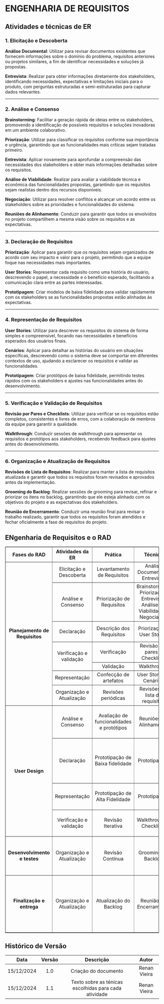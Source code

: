# ENGENHARIA DE REQUISITOS

## Atividades e técnicas de ER

### 1. Elicitação e Descoberta
**Análise Documental**: Utilizar para revisar documentos existentes que fornecem informações sobre o domínio do problema, requisitos anteriores ou projetos similares, a fim de identificar necessidades e soluções já propostas.

**Entrevista**: Realizar para obter informações diretamente dos stakeholders, identificando necessidades, expectativas e limitações iniciais para o produto, com perguntas estruturadas e semi-estruturadas para capturar dados relevantes.

---

### 2. Análise e Consenso
**Brainstorming**: Facilitar a geração rápida de ideias entre os stakeholders, promovendo a identificação de possíveis requisitos e soluções inovadoras em um ambiente colaborativo.

**Priorização**: Utilizar para classificar os requisitos conforme sua importância e urgência, garantindo que as funcionalidades mais críticas sejam tratadas primeiro.

**Entrevista**: Aplicar novamente para aprofundar a compreensão das necessidades dos stakeholders e obter mais informações detalhadas sobre os requisitos.

**Análise de Viabilidade**: Realizar para avaliar a viabilidade técnica e econômica das funcionalidades propostas, garantindo que os requisitos sejam realistas dentro dos recursos disponíveis.

**Negociação**: Utilizar para resolver conflitos e alcançar um acordo entre os stakeholders sobre as prioridades e funcionalidades do sistema.

**Reuniões de Alinhamento**: Conduzir para garantir que todos os envolvidos no projeto compartilhem a mesma visão sobre os requisitos e as expectativas.

---

### 3. Declaração de Requisitos
**Priorização**: Aplicar para garantir que os requisitos sejam organizados de acordo com seu impacto e valor para o projeto, permitindo que a equipe foque nas necessidades mais importantes.

**User Stories**: Representar cada requisito como uma história do usuário, descrevendo o papel, a necessidade e o benefício esperado, facilitando a comunicação clara entre as partes interessadas.

**Prototipagem**: Criar modelos de baixa fidelidade para validar rapidamente com os stakeholders se as funcionalidades propostas estão alinhadas às expectativas.

---

### 4. Representação de Requisitos
**User Stories**: Utilizar para descrever os requisitos do sistema de forma simples e compreensível, focando nas necessidades e benefícios esperados dos usuários finais.

**Cenários**: Aplicar para detalhar as histórias do usuário em situações específicas, descrevendo como o sistema deve se comportar em diferentes contextos de uso, ajudando a esclarecer os requisitos e validar as funcionalidades.


**Prototipagem**: Criar protótipos de baixa fidelidade, permitindo testes rápidos com os stakeholders e ajustes nas funcionalidades antes do desenvolvimento.

---

### 5. Verificação e Validação de Requisitos
**Revisão por Pares e Checklists**: Utilizar para verificar se os requisitos estão completos, consistentes e livres de erros, com a colaboração de membros da equipe para garantir a qualidade.

**Walkthrough**: Conduzir sessões de walkthrough para apresentar os requisitos e protótipos aos stakeholders, recebendo feedback para ajustes antes do desenvolvimento.

---

### 6. Organização e Atualização de Requisitos
**Revisões de Lista de Requisitos**: Realizar para manter a lista de requisitos atualizada e garantir que todos os requisitos foram revisados e aprovados antes da implementação.

**Grooming do Backlog**: Realizar sessões de grooming para revisar, refinar e priorizar os itens no backlog, garantindo que ele esteja alinhado com os objetivos do projeto e as expectativas dos stakeholders.

**Reunião de Encerramento**: Conduzir uma reunião final para revisar o trabalho realizado, garantir que todos os requisitos foram atendidos e fechar oficialmente a fase de requisitos do projeto.

## ENgenharia de Requisitos e o RAD

<table border="1" cellspacing="0" cellpadding="5">
  <thead>
    <tr>
      <th style="text-align: center; vertical-align: middle;">Fases do RAD</th>
      <th style="text-align: center; vertical-align: middle;">Atividades da ER</th>
      <th style="text-align: center; vertical-align: middle;">Prática</th>
      <th style="text-align: center; vertical-align: middle;">Técnica</th>
      <th style="text-align: center; vertical-align: middle;">Resultado Esperado</th>
    </tr>
  </thead>
  <tbody>
    <!-- Planejamento de Requisitos -->
    <tr>
      <td rowspan="7" style="text-align: center; vertical-align: middle;"><strong>Planejamento de Requisitos</strong></td>
      <td style="text-align: center; vertical-align: middle;">Elicitação e Descoberta</td>
      <td style="text-align: center; vertical-align: middle;">Levantamento de Requisitos</td>
      <td style="text-align: center; vertical-align: middle;">Análise Documental e Entrevista</td>
      <td style="text-align: center; vertical-align: middle;">Visão de Produto</td>
    </tr>
    <tr>
      <td style="text-align: center; vertical-align: middle;">Análise e Consenso</td>
      <td style="text-align: center; vertical-align: middle;">Priorização de Requisitos</td>
      <td style="text-align: center; vertical-align: middle;">Brainstorming, Priorização, Entrevista, Análise de Viabilidade e Negociação</td>
      <td style="text-align: center; vertical-align: middle;">Escopo e funcionalidades priorizadas e acordadas</td>
    </tr>
    <tr>
      <td style="text-align: center; vertical-align: middle;">Declaração</td>
      <td style="text-align: center; vertical-align: middle;">Descrição dos Requisitos</td>
      <td style="text-align: center; vertical-align: middle;">Priorização e User Stories</td>
      <td style="text-align: center; vertical-align: middle;">Documentação de Requisitos de software</td>
    </tr>
    <tr>
      <td style="text-align: center; vertical-align: middle;" rowspan="2">Verificação e validação</td>
      <td style="text-align: center; vertical-align: middle;">Verificação</td>
      <td style="text-align: center; vertical-align: middle;">Revisão por pares e Checklists</td>
      <td style="text-align: center; vertical-align: middle;" rowspan="2">DoD, DoR e Feedback</td>
    </tr>
    <tr>
      <td style="text-align: center; vertical-align: middle;">Validação</td>
      <td style="text-align: center; vertical-align: middle;">Walkthrough</td>
    </tr>
    <tr>
      <td style="text-align: center; vertical-align: middle;">Representação</td>
      <td style="text-align: center; vertical-align: middle;">Confecção de artefatos</td>
      <td style="text-align: center; vertical-align: middle;">User Stories e Cenários</td>
      <td style="text-align: center; vertical-align: middle;">Representações formais</td>
    </tr>
    <tr>
      <td style="text-align: center; vertical-align: middle;">Organização e Atualização</td>
      <td style="text-align: center; vertical-align: middle;">Revisões periódicas</td>
      <td style="text-align: center; vertical-align: middle;">Revisões de lista de requisitos</td>
      <td style="text-align: center; vertical-align: middle;">Backlog atualizado e alinhado</td>
    </tr>
    <!-- User Design -->
    <tr>
      <td rowspan="4" style="text-align: center; vertical-align: middle;"><strong>User Design</strong></td>
      <td style="text-align: center; vertical-align: middle;">Análise e Consenso</td>
      <td style="text-align: center; vertical-align: middle;">Avaliação de funcionalidades e protótipos</td>
      <td style="text-align: center; vertical-align: middle;">Reuniões de Alinhamento</td>
      <td style="text-align: center; vertical-align: middle;">Feedback coletado e consenso sobre alterações no protótipo</td>
    </tr>
    <tr>
      <td style="text-align: center; vertical-align: middle;">Declaração</td>
      <td style="text-align: center; vertical-align: middle;">Prototipação de Baixa fidelidade</td>
      <td style="text-align: center; vertical-align: middle;">Prototipagem</td>
      <td style="text-align: center; vertical-align: middle;">Ideia do fluxo de telas desejado pelo cliente e como isso refletirá no protótipo de alta fidelidade</td>
    </tr>
    <tr>
      <td style="text-align: center; vertical-align: middle;">Representação</td>
      <td style="text-align: center; vertical-align: middle;">Prototipação de Alta Fidelidade</td>
      <td style="text-align: center; vertical-align: middle;">Prototipagem</td>
      <td style="text-align: center; vertical-align: middle;">Protótipos de alta fidelidade e fluxo de telas da aplicação</td>
    </tr>
    <tr>
      <td style="text-align: center; vertical-align: middle;">Verificação e validação</td>
      <td style="text-align: center; vertical-align: middle;">Revisão Iterativa</td>
      <td style="text-align: center; vertical-align: middle;">Walkthroughs, Checklists</td>
      <td style="text-align: center; vertical-align: middle;">Protótipo ajustado para refletir melhor os objetivos</td>
    </tr>
    <!-- Desenvolvimento e Testes -->
    <tr>
      <td style="text-align: center; vertical-align: middle;"><strong>Desenvolvimento e testes</strong></td>
      <td style="text-align: center; vertical-align: middle;">Organização e Atualização</td>
      <td style="text-align: center; vertical-align: middle;">Revisão Contínua</td>
      <td style="text-align: center; vertical-align: middle;">Grooming do Backlog</td>
      <td style="text-align: center; vertical-align: middle;">Backlog refinado com atualizações baseadas nos testes e feedback</td>
    </tr>
    <!-- Finalização e Entrega -->
    <tr>
      <td style="text-align: center; vertical-align: middle;"><strong>Finalização e entrega</strong></td>
      <td style="text-align: center; vertical-align: middle;">Organização e Atualização</td>
      <td style="text-align: center; vertical-align: middle;">Atualização do Backlog</td>
      <td style="text-align: center; vertical-align: middle;">Reunião de Encerramento</td>
      <td style="text-align: center; vertical-align: middle;">Backlog encerrado, rastreabilidade completa dos requisitos, deploy da aplicação e implementação do MVP1</td>
    </tr>
  </tbody>
</table>

##  Histórico de Versão

| **Data** | **Versão** | **Descrição** | **Autor** |
| :--------: | :--------: | :--------:  | :--------: | 
|      15/12/2024      |      1.0      |      Criação do documento       |     Renan Vieira     |
|      15/12/2024      |      1.1      |      Texto sobre as ténicas escolhidas para cada atividade      |     Renan Vieira     |
